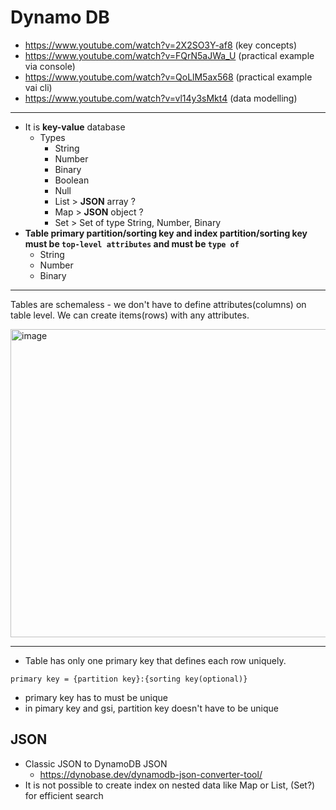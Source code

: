# Dynamo DB

- https://www.youtube.com/watch?v=2X2SO3Y-af8 (key concepts)
- https://www.youtube.com/watch?v=FQrN5aJWa_U (practical example via console)
- https://www.youtube.com/watch?v=QoLlM5ax568 (practical example vai cli)
- https://www.youtube.com/watch?v=vl14y3sMkt4 (data modelling)

---

- It is **key-value** database
  - Types
    - String
    - Number
    - Binary
    - Boolean
    - Null
    - List > **JSON** array ?
    - Map > **JSON** object ?
    - Set > Set of type String, Number, Binary
- **Table primary partition/sorting key and index partition/sorting key must be `top-level attributes` and must be `type of`**
  - String
  - Number
  - Binary
 
---

Tables are schemaless - we don't have to define attributes(columns) on table level. We can create items(rows) with any attributes.

<img width="751" height="493" alt="image" src="https://github.com/user-attachments/assets/8242e991-06f0-4125-a400-a4ccf4d539fe" />

---

- Table has only one primary key that defines each row uniquely.

`primary key = {partition key}:{sorting key(optional)}`

- primary key has to must be unique
- in pimary key and gsi, partition key doesn't have to be unique

## JSON

- Classic JSON to DynamoDB JSON
  - https://dynobase.dev/dynamodb-json-converter-tool/
- It is not possible to create index on nested data like Map or List, (Set?) for efficient search
